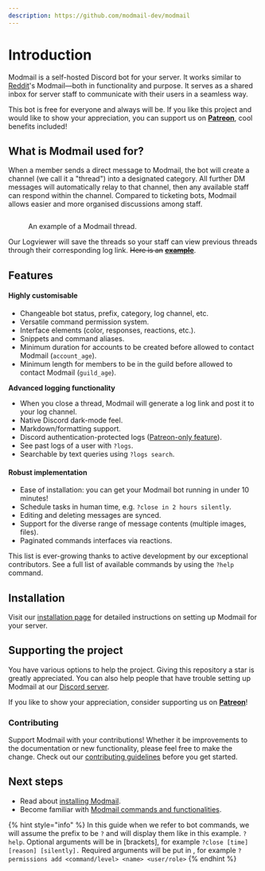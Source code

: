 ```yaml
---
description: https://github.com/modmail-dev/modmail
---
```


# Introduction

Modmail is a self-hosted Discord bot for your server. It works similar to [Reddit](https://reddit.zendesk.com/hc/en-us/articles/210896606-What-is-Modmail-)'s Modmail—both in functionality and purpose. It serves as a shared inbox for server staff to communicate with their users in a seamless way.

This bot is free for everyone and always will be. If you like this project and would like to show your appreciation, you can support us on [**Patreon**](https://www.patreon.com/kyber), cool benefits included!

## What is Modmail used for?

When a member sends a direct message to Modmail, the bot will create a channel (we call it a "thread") into a designated category. All further DM messages will automatically relay to that channel, then any available staff can respond within the channel. Compared to ticketing bots, Modmail allows easier and more organised discussions among staff. &#x20;

<figure><img src="https://i.imgur.com/fru5Q07.png" alt=""><figcaption><p>An example of a Modmail thread.</p></figcaption></figure>

Our Logviewer will save the threads so your staff can view previous threads through their corresponding log link. ~~Here is an~~ [~~**example**~~](https://logs.modmail.dev/example).

## Features

#### **Highly customisable**

* Changeable bot status, prefix, category, log channel, etc.
* Versatile command permission system.
* Interface elements (color, responses, reactions, etc.).
* Snippets and command aliases.
* Minimum duration for accounts to be created before allowed to contact Modmail (`account_age`).
* Minimum length for members to be in the guild before allowed to contact Modmail (`guild_age`).

**Advanced logging functionality**

* When you close a thread, Modmail will generate a log link and post it to your log channel.
* Native Discord dark-mode feel.
* Markdown/formatting support.
* Discord authentication-protected logs ([Patreon-only feature](https://patreon.com/kyber)).
* See past logs of a user with `?logs`.
* Searchable by text queries using `?logs search`.

#### **Robust implementation**

* Ease of installation: you can get your Modmail bot running in under 10 minutes!
* Schedule tasks in human time, e.g. `?close in 2 hours silently`.
* Editing and deleting messages are synced.
* Support for the diverse range of message contents (multiple images, files).
* Paginated commands interfaces via reactions.

This list is ever-growing thanks to active development by our exceptional contributors. See a full list of available commands by using the `?help` command.

## Installation

Visit our [installation page](installation/) for detailed instructions on setting up Modmail for your server.

## Supporting the project

You have various options to help the project. Giving this repository a star is greatly appreciated. You can also help people that have trouble setting up Modmail at our [Discord server](https://discord.gg/cnUpwrnpYb).&#x20;

If you like to show your appreciation, consider supporting us on [**Patreon**](https://www.patreon.com/kyber)!

### Contributing

Support Modmail with your contributions! Whether it be improvements to the documentation or new functionality, please feel free to make the change. Check out our [contributing guidelines](https://github.com/modmail-dev/modmail/blob/master/.github/CONTRIBUTING.md) before you get started.

## Next steps

* Read about [installing Modmail](installation/).
* Become familiar with [Modmail commands and functionalities](getting-started.md).


{% hint style="info" %} In this guide when we refer to bot commands, we will assume the prefix to be `?` and will display them like in this example. `?help`. Optional arguments will be in [brackets], for example `?close [time] [reason] [silently].` Required arguments will be put in <andled brackets>, for example `?permissions add <command/level> <name> <user/role>` {% endhint %}
